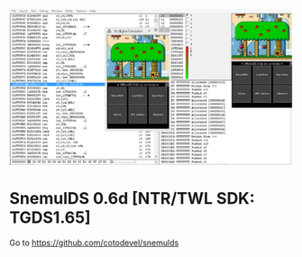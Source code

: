 ![SnemulDSDS](img/snemulDS-TWL.png)

# SnemulDS 0.6d [NTR/TWL SDK: TGDS1.65]

Go to https://github.com/cotodevel/snemulds